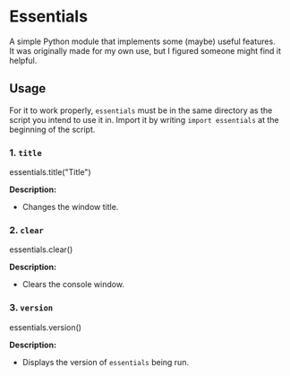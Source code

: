 # Essentials

A simple Python module that implements some (maybe) useful features.  
It was originally made for my own use, but I figured someone might find it helpful.

## Usage

For it to work properly, `essentials` must be in the same directory as the script you intend to use it in.
Import it by writing `import essentials` at the beginning of the script.

### 1. `title`
essentials.title("Title")

**Description:**  
- Changes the window title.

### 2. `clear`
essentials.clear()

**Description:**  
- Clears the console window.

### 3. `version`
essentials.version()

**Description:**  
- Displays the version of `essentials` being run.
